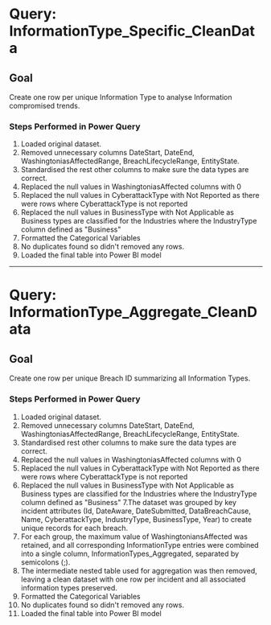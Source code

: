 # Query: InformationType_Specific_CleanData

## Goal
Create one row per unique Information Type to analyse Information compromised trends.

### Steps Performed in Power Query
1. Loaded original dataset.
2. Removed unnecessary columns DateStart, DateEnd, WashingtoniasAffectedRange, BreachLifecycleRange, EntityState.
3. Standardised the rest other columns to make sure the data types are correct.
4. Replaced the null values in WashingtoniasAffected columns with 0
5. Replaced the null values in CyberattackType with Not Reported as there were rows where CyberattackType is not reported
6. Replaced the null values in BusinessType with Not Applicable as Business types are classified for the Industries where the IndustryType column defined as "Business"
7. Formatted the Categorical Variables 
8. No duplicates found so didn't removed any rows.
9. Loaded the final table into Power BI model

---

# Query: InformationType_Aggregate_CleanData

## Goal
Create one row per unique Breach ID summarizing all Information Types.

### Steps Performed in Power Query
1. Loaded original dataset.
2. Removed unnecessary columns DateStart, DateEnd, WashingtoniasAffectedRange, BreachLifecycleRange, EntityState.
3. Standardised rest other columns to make sure the data types are correct.
4. Replaced the null values in WashingtoniasAffected columns with 0
5. Replaced the null values in CyberattackType with Not Reported as there were rows where CyberattackType is not reported
6. Replaced the null values in BusinessType with Not Applicable as Business types are classified for the Industries where the IndustryType column defined as "Business"
7.The dataset was grouped by key incident attributes (Id, DateAware, DateSubmitted, DataBreachCause, Name, CyberattackType, IndustryType, BusinessType, Year) to create unique records for each breach.
8. For each group, the maximum value of WashingtoniansAffected was retained, and all corresponding InformationType entries were combined into a single column, InformationTypes_Aggregated, separated by semicolons (;).
9. The intermediate nested table used for aggregation was then removed, leaving a clean dataset with one row per incident and all associated information types preserved.
9. Formatted the Categorical Variables 
10. No duplicates found so didn't removed any rows.
11. Loaded the final table into Power BI model
